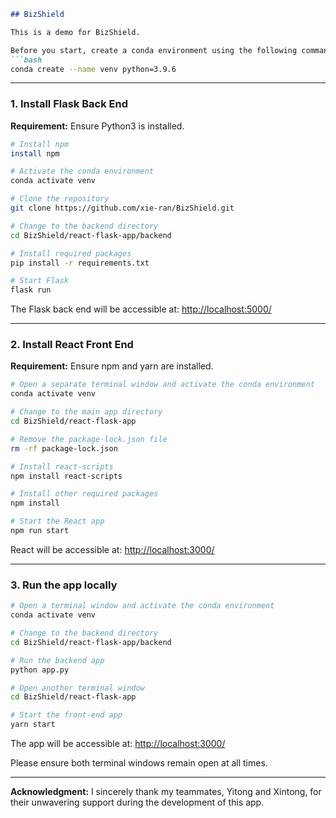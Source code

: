```markdown
## BizShield

This is a demo for BizShield.

Before you start, create a conda environment using the following command:
```bash
conda create --name venv python=3.9.6
```

---

### 1. Install Flask Back End

**Requirement:** Ensure Python3 is installed.

```bash
# Install npm
install npm

# Activate the conda environment
conda activate venv

# Clone the repository
git clone https://github.com/xie-ran/BizShield.git

# Change to the backend directory
cd BizShield/react-flask-app/backend

# Install required packages
pip install -r requirements.txt

# Start Flask
flask run
```

The Flask back end will be accessible at: [http://localhost:5000/](http://localhost:5000/)

---

### 2. Install React Front End

**Requirement:** Ensure npm and yarn are installed.

```bash
# Open a separate terminal window and activate the conda environment
conda activate venv

# Change to the main app directory
cd BizShield/react-flask-app

# Remove the package-lock.json file
rm -rf package-lock.json

# Install react-scripts
npm install react-scripts

# Install other required packages
npm install

# Start the React app
npm run start
```

React will be accessible at: [http://localhost:3000/](http://localhost:3000/)

---

### 3. Run the app locally

```bash
# Open a terminal window and activate the conda environment
conda activate venv

# Change to the backend directory
cd BizShield/react-flask-app/backend

# Run the backend app
python app.py

# Open another terminal window
cd BizShield/react-flask-app

# Start the front-end app
yarn start
```

The app will be accessible at: [http://localhost:3000/](http://localhost:3000/)

Please ensure both terminal windows remain open at all times.

---

**Acknowledgment:** 
I sincerely thank my teammates, Yitong and Xintong, for their unwavering support during the development of this app.
```